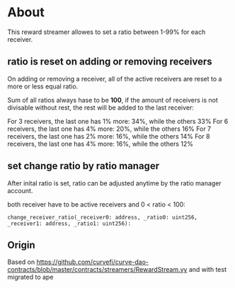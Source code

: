 # About

This reward streamer allowes to set a ratio between 1-99% for each receiver.

## ratio is reset on adding or removing receivers

On adding or removing a receiver, all of the active receivers are reset to a more or less equal ratio.

Sum of all ratios always hase to be **100**, if the amount of receivers is not divisable without rest, the rest will be added to the last receiver:

For 3 receivers, the last one has 1% more: 34%, while the others 33%
For 6 receivers, the last one has 4% more: 20%, while the others 16%
For 7 receivers, the last one has 2% more: 16%, while the others 14%
For 8 receivers, the last one has 4% more: 16%, while the others 12%

## set change ratio by ratio manager

After inital ratio is set, ratio can be adjusted anytime by the ratio manager account.

both receiver have to be active receivers and 0 < ratio < 100:

``change_receiver_ratio(_receiver0: address, _ratio0: uint256, _receiver1: address, _ratio1: uint256):
``

## Origin

Based on https://github.com/curvefi/curve-dao-contracts/blob/master/contracts/streamers/RewardStream.vy and with test migrated to ape